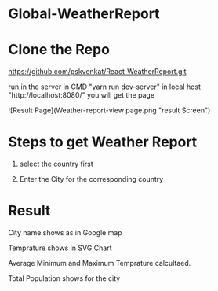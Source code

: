 # Global-WeatherReport
# Clone the Repo 
https://github.com/pskvenkat/React-WeatherReport.git

run in the server in CMD "yarn run dev-server" in local host "http://localhost:8080/" you will get the page

![Result Page](Weather-report-view page.png "result Screen")


# Steps to get Weather Report

1. select the country first 

2. Enter the City for the corresponding country

# Result

City name shows as in Google map

Temprature shows in SVG Chart

Average Minimum and Maximum Temprature calcultaed.

Total Population shows for the city

